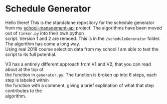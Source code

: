 # Schedule Generator

Hello there! This is the standalone repository for the schedule generator from my [school-management-api](https://github.com/SowinskiBraeden/school-management-api) project.
The algorithms have been moved out of `tinker.py` into their own python  
script. Version 1 and 2 are remoed. This is in the `/scheduleGenerator` folder. The algorithm has come a long way.  
Using real 2018 course selection data from my school I am able to test the script to its full potential.

V3 has a entirely different approach from V1 and V2, that you can read about at the top of  
the function in `generator.py`. The function is broken up into 6 steps, each step is labeled within  
the function with a comment, giving a brief explination of what that step contributes to the  
algorithm.
